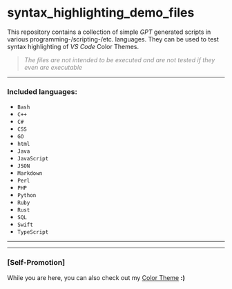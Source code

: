 # syntax_highlighting_demo_files

This repository contains a collection of simple *GPT* generated scripts in various programming-/scripting-/etc. languages. They can be used to test syntax highlighting of *VS Code* Color Themes.
> <span style="opacity: 0.7;"><i>The files are not intended to be executed and are not tested if they even are executable</i></span>

---

### Included languages:
- `Bash`
- `C++`
- `C#`
- `CSS`
- `GO`
- `html`
- `Java`
- `JavaScript`
- `JSON`
- `Markdown`
- `Perl`
- `PHP`
- `Python`
- `Ruby`
- `Rust`
- `SQL`
- `Swift`
- `TypeScript`


---
---
### **[Self-Promotion]**





While you are here, you can also check out my [Color Theme](https://github.com/OmegaDawn/cyberspace_color_theme) **:)**

